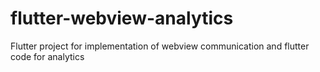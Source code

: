 # flutter-webview-analytics
Flutter project for implementation of webview communication and flutter code for analytics

